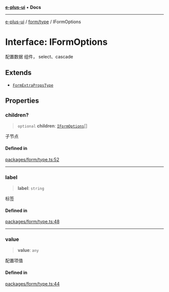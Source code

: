 [**e-plus-ui**](../../../README.md) • **Docs**

***

[e-plus-ui](../../../modules.md) / [form/type](../README.md) / IFormOptions

# Interface: IFormOptions

配置数据
组件， select、cascade

## Extends

- [`FormExtraPropsType`](../type-aliases/FormExtraPropsType.md)

## Properties

### children?

> `optional` **children**: [`IFormOptions`](IFormOptions.md)[]

子节点

#### Defined in

[packages/form/type.ts:52](https://github.com/c-eqian/e-plus-ui/blob/9afe3efca84f90347511649ce68bd1a732377c38/packages/form/type.ts#L52)

***

### label

> **label**: `string`

标签

#### Defined in

[packages/form/type.ts:48](https://github.com/c-eqian/e-plus-ui/blob/9afe3efca84f90347511649ce68bd1a732377c38/packages/form/type.ts#L48)

***

### value

> **value**: `any`

配置项值

#### Defined in

[packages/form/type.ts:44](https://github.com/c-eqian/e-plus-ui/blob/9afe3efca84f90347511649ce68bd1a732377c38/packages/form/type.ts#L44)
